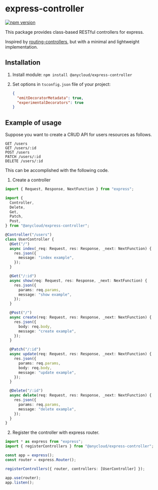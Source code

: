 # express-controller

[![npm version](https://badge.fury.io/js/@anycloud%2Fexpress-controller.svg)](https://badge.fury.io/js/@anycloud%2Fexpress-controller)

This package provides class-based RESTful controllers for express.

Inspired by [routing-controllers](https://github.com/typestack/routing-controllers), but with a minimal and lightweight implementation.

## Installation

1. Install module:
   `npm install @anycloud/express-controller`

2. Set options in `tsconfig.json` file of your project:
   ```json
   {
     "emitDecoratorMetadata": true,
     "experimentalDecorators": true
   }
   ```

## Example of usage

Suppose you want to create a CRUD API for users resources as follows.

```
GET /users
GET /users/:id
POST /users
PATCH /users/:id
DELETE /users/:id
```

This can be accomplished with the following code.

1. Create a controller

```ts
import { Request, Response, NextFunction } from "express";

import {
  Controller,
  Delete,
  Get,
  Patch,
  Post,
} from "@anycloud/express-controller";

@Controller("/users")
class UserController {
  @Get("/")
  async index(_req: Request, res: Response, _next: NextFunction) {
    res.json({
      message: "index example",
    });
  }

  @Get("/:id")
  async show(req: Request, res: Response, _next: NextFunction) {
    res.json({
      params: req.params,
      message: "show example",
    });
  }

  @Post("/")
  async create(req: Request, res: Response, _next: NextFunction) {
    res.json({
      body: req.body,
      message: "create example",
    });
  }

  @Patch("/:id")
  async update(req: Request, res: Response, _next: NextFunction) {
    res.json({
      params: req.params,
      body: req.body,
      message: "update example",
    });
  }

  @Delete("/:id")
  async delete(req: Request, res: Response, _next: NextFunction) {
    res.json({
      params: req.params,
      message: "delete example",
    });
  }
}
```

2. Register the controller with express router.

```ts
import * as express from "express";
import { registerControllers } from "@anycloud/express-controller";

const app = express();
const router = express.Router();

registerControllers({ router, controllers: [UserController] });

app.use(router);
app.listen();
```
